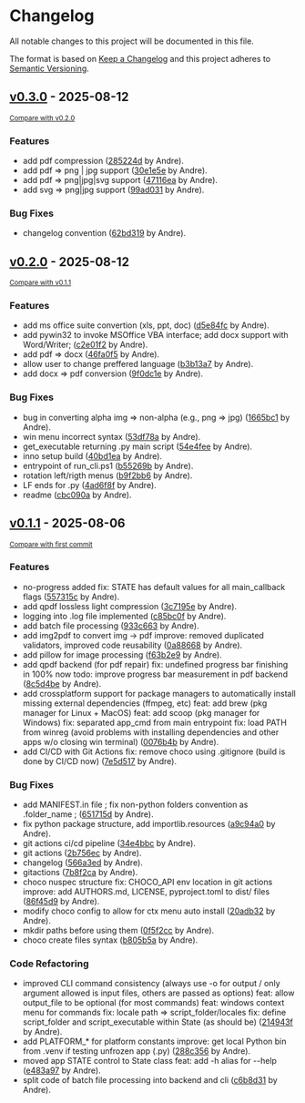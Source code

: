 # Changelog

All notable changes to this project will be documented in this file.

The format is based on [Keep a Changelog](http://keepachangelog.com/en/1.0.0/)
and this project adheres to [Semantic Versioning](http://semver.org/spec/v2.0.0.html).

<!-- insertion marker -->
## [v0.3.0](https://github.com/andre-romano/file_conversor/releases/tag/v0.3.0) - 2025-08-12

<small>[Compare with v0.2.0](https://github.com/andre-romano/file_conversor/compare/v0.2.0...v0.3.0)</small>

### Features

- add pdf compression ([285224d](https://github.com/andre-romano/file_conversor/commit/285224d51b74520317b593d746c5aea8a6342438) by Andre).
- add pdf => png | jpg support ([30e1e5e](https://github.com/andre-romano/file_conversor/commit/30e1e5e85b2102645f4959b9a7a0628a5b1b6384) by Andre).
- add pdf => png|jpg|svg support ([47116ea](https://github.com/andre-romano/file_conversor/commit/47116ea7faf04e4ca25a133a934ef9cd13e571e6) by Andre).
- add svg => png|jpg support ([99ad031](https://github.com/andre-romano/file_conversor/commit/99ad031eb2243b5c95db08efd4c61a524b607787) by Andre).

### Bug Fixes

- changelog convention ([62bd319](https://github.com/andre-romano/file_conversor/commit/62bd3199808f99b3e5d17bda083bb3fb3df645fb) by Andre).

## [v0.2.0](https://github.com/andre-romano/file_conversor/releases/tag/v0.2.0) - 2025-08-12

<small>[Compare with v0.1.1](https://github.com/andre-romano/file_conversor/compare/v0.1.1...v0.2.0)</small>

### Features

- add ms office suite convertion (xls, ppt, doc) ([d5e84fc](https://github.com/andre-romano/file_conversor/commit/d5e84fc7a2ef7a018b1c470deeabf71b2e657795) by Andre).
- add pywin32 to invoke MSOffice VBA interface; add docx support with Word/Writer; ([c2e01f2](https://github.com/andre-romano/file_conversor/commit/c2e01f2eee180abcbc603ddbbdba99a5dc964337) by Andre).
- add pdf => docx ([46fa0f5](https://github.com/andre-romano/file_conversor/commit/46fa0f5ac132934d30195de472ab7c131537c896) by Andre).
- allow user to change preffered language ([b3b13a7](https://github.com/andre-romano/file_conversor/commit/b3b13a72b1c3a524044289b4fe33682cfa364509) by Andre).
- add docx => pdf conversion ([9f0dc1e](https://github.com/andre-romano/file_conversor/commit/9f0dc1e9118eca32384bd73835961f271cdf4255) by Andre).

### Bug Fixes

- bug in converting alpha img => non-alpha (e.g., png => jpg) ([1665bc1](https://github.com/andre-romano/file_conversor/commit/1665bc122b1c98db74c2fb2de7672abf10958078) by Andre).
- win menu incorrect syntax ([53df78a](https://github.com/andre-romano/file_conversor/commit/53df78a3094ac0c9b2dee3560210f4398f6eccd4) by Andre).
- get_executable returning .py main script ([54e4fee](https://github.com/andre-romano/file_conversor/commit/54e4fee0dc624ab5e4f0787088f54c3c05e2252f) by Andre).
- inno setup build ([40bd1ea](https://github.com/andre-romano/file_conversor/commit/40bd1eaee55ef7e63c5d83cde51a4b8c6bfe5c8f) by Andre).
- entrypoint of run_cli.ps1 ([b55269b](https://github.com/andre-romano/file_conversor/commit/b55269b57a6efc0b101f5bfb7f13333fafe43800) by Andre).
- rotation left/rigth menus ([b9f2bb6](https://github.com/andre-romano/file_conversor/commit/b9f2bb6455acf05dfd2ca126465c977a95e5ada3) by Andre).
- LF ends for .py ([4ad6f8f](https://github.com/andre-romano/file_conversor/commit/4ad6f8fc6432462e4db42db5b532c7fcab821917) by Andre).
- readme ([cbc090a](https://github.com/andre-romano/file_conversor/commit/cbc090a6eb2ca82aeee83309d38c79ad6dac6873) by Andre).

## [v0.1.1](https://github.com/andre-romano/file_conversor/releases/tag/v0.1.1) - 2025-08-06

<small>[Compare with first commit](https://github.com/andre-romano/file_conversor/compare/be0a5b8d08cfe742e966f0b1b5b4211c6fe0bd15...v0.1.1)</small>

### Features

- no-progress added fix: STATE has default values for all main_callback flags ([557315c](https://github.com/andre-romano/file_conversor/commit/557315cc2a63ff0c644b108ae912cba4f33f9661) by Andre).
- add qpdf lossless light compression ([3c7195e](https://github.com/andre-romano/file_conversor/commit/3c7195eb8fe55b5632765732ead6881936ac4aa7) by Andre).
- logging into .log file implemented ([c85bc0f](https://github.com/andre-romano/file_conversor/commit/c85bc0fdd84eb78441dd181bae014c85e8291dfb) by Andre).
- add batch file processing ([933c663](https://github.com/andre-romano/file_conversor/commit/933c6633f84f8c5adde1a65ff8fd35d413779059) by Andre).
- add img2pdf to convert img -> pdf improve: removed duplicated validators, improved code reusability ([0a88668](https://github.com/andre-romano/file_conversor/commit/0a8866898baec2ff3950d92eebc5dcc9a515e45b) by Andre).
- add pillow for image processing ([f63b2e9](https://github.com/andre-romano/file_conversor/commit/f63b2e98070cff5eb59ea6212a40b85d8ca84eb9) by Andre).
- add qpdf backend (for pdf repair) fix: undefined progress bar finishing in 100% now todo: improve progress bar measurement in pdf backend ([8c5d4be](https://github.com/andre-romano/file_conversor/commit/8c5d4bef5c38bd19b2ea96274d70d1821211a6d9) by Andre).
- add crossplatform support for package managers to automatically install missing external dependencies (ffmpeg, etc) feat: add brew (pkg manager for Linux + MacOS) feat: add scoop (pkg manager for Windows) fix: separated app_cmd from main entrypoint fix: load PATH from winreg (avoid problems with installing dependencies and other apps w/o closing win terminal) ([0076b4b](https://github.com/andre-romano/file_conversor/commit/0076b4bbb27485f702fb4949d4ff7e7d2024a4d5) by Andre).
- add CI/CD with Git Actions fix: remove choco using .gitignore (build is done by CI/CD now) ([7e5d517](https://github.com/andre-romano/file_conversor/commit/7e5d517ad4bdfac1294cf7302dfb6fc5d8cb1e7c) by Andre).

### Bug Fixes

- add MANIFEST.in file ; fix non-python folders convention as .folder_name ; ([651715d](https://github.com/andre-romano/file_conversor/commit/651715d7acd034ef9330b21ec84609ec756eff56) by Andre).
- fix python package structure, add importlib.resources ([a9c94a0](https://github.com/andre-romano/file_conversor/commit/a9c94a09afb1d1263de32218c18ee1b9f3b4aaac) by Andre).
- git actions ci/cd pipeline ([34e4bbc](https://github.com/andre-romano/file_conversor/commit/34e4bbc221be32666ae748147a6798280efe74af) by Andre).
- git actions ([2b756ec](https://github.com/andre-romano/file_conversor/commit/2b756ecafe76c70ce62fdccd19fa7e74f4724de7) by Andre).
- changelog ([566a3ed](https://github.com/andre-romano/file_conversor/commit/566a3ed1a27f643046ce99f11eca66404b0fd264) by Andre).
- gitactions ([7b8f2ca](https://github.com/andre-romano/file_conversor/commit/7b8f2caa5e4b5b3579b1821187d0b0cb2f08dcdd) by Andre).
- choco nuspec structure fix: CHOCO_API env location in git actions improve: add AUTHORS.md, LICENSE, pyproject.toml to dist/ files ([86f45d9](https://github.com/andre-romano/file_conversor/commit/86f45d9094681bd8a948379584c80ecdc6714b12) by Andre).
- modify choco config to allow for ctx menu auto install ([20adb32](https://github.com/andre-romano/file_conversor/commit/20adb32bb0ef0f6ed06c26a8b4355f14d9d1e625) by Andre).
- mkdir paths before using them ([0f5f2cc](https://github.com/andre-romano/file_conversor/commit/0f5f2ccbda3e922fa0c3007944e37a8ea66d98c4) by Andre).
- choco create files syntax ([b805b5a](https://github.com/andre-romano/file_conversor/commit/b805b5ada2343a5b2ff182a47839e481b0dbf4d4) by Andre).

### Code Refactoring

- improved CLI command consistency (always use -o for output / only argument allowed is input files, others are passed as options) feat: allow output_file to be optional (for most commands) feat: windows context menu for commands fix: locale path => script_folder/locales fix: define script_folder and script_executable within State (as should be) ([214943f](https://github.com/andre-romano/file_conversor/commit/214943f9b428f95b7e9493e4b69fa8301f072694) by Andre).
- add PLATFORM_* for platform constants improve: get local Python bin from .venv if testing unfrozen app (.py) ([288c356](https://github.com/andre-romano/file_conversor/commit/288c356187a98f075d91b4edb3b433ea3af04ca4) by Andre).
- moved app STATE control to State class feat: add -h alias for --help ([e483a97](https://github.com/andre-romano/file_conversor/commit/e483a9760598f9dcff83d87cfcd497bf74b02c59) by Andre).
- split code of batch file processing into backend and cli ([c6b8d31](https://github.com/andre-romano/file_conversor/commit/c6b8d314fc339083c73c6150b9f991a750f69bb3) by Andre).

